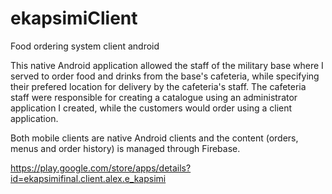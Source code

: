 # ekapsimiClient
Food ordering system client android

This native Android application allowed the staff of the military base where I served to order food and drinks from the base's cafeteria, while specifying their prefered location for delivery by the cafeteria's staff. The cafeteria staff were responsible for creating a catalogue using an administrator application I created, while the customers would order using a client application. 

Both mobile clients are native Android clients and the content (orders, menus and order history) is managed through Firebase.

https://play.google.com/store/apps/details?id=ekapsimifinal.client.alex.e_kapsimi
